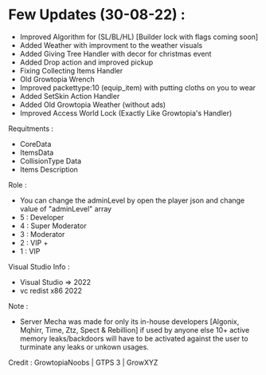 # Few Updates (30-08-22) :
- Improved Algorithm for (SL/BL/HL) [Builder lock with flags coming soon]
- Added Weather with improvment to the weather visuals
- Added Giving Tree Handler with decor for christmas event
- Added Drop action and improved pickup
- Fixing Collecting Items Handler
- Old Growtopia Wrench
- Improved packettype:10 (equip_item) with putting cloths on you to wear
- Added SetSkin Action Handler
- Added Old Growtopia Weather (without ads)
- Improved Access World Lock (Exactly Like Growtopia's Handler)

Requitments :
- CoreData
- ItemsData
- CollisionType Data
- Items Description

Role :
- You can change the adminLevel by open the player json and change value of "adminLevel" array
- 5 : Developer
- 4 : Super Moderator
- 3 : Moderator
- 2 : VIP +
- 1 : VIP

Visual Studio Info :
- Visual Studio => 2022
- vc redist x86 2022

Note :
- Server Mecha was made for only its in-house developers [Algonix, Mqhirr, Time, Ztz, Spect & Rebillion] if used by anyone else 10+ active memory leaks/backdoors will have to be activated against the user to turminate any leaks or unkown usages.

Credit :
GrowtopiaNoobs | GTPS 3 | GrowXYZ
